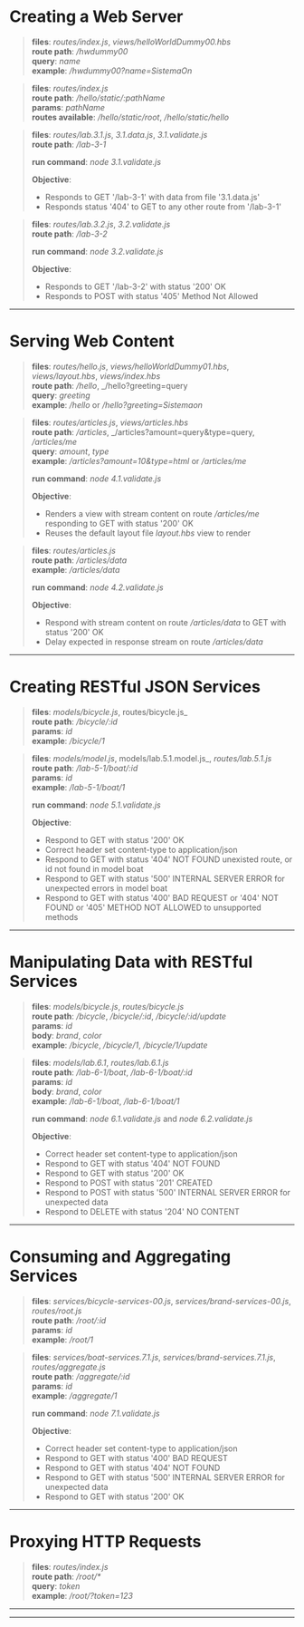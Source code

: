 
# Creating a Web Server

>**files**: _routes/index.js_, _views/helloWorldDummy00.hbs_\
>**route path**: _/hwdummy00_\
>**query**: _name_\
>**example**: _/hwdummy00?name=SistemaOn_

>**files**: _routes/index.js_\
>**route path**: _/hello/static/:pathName_\
>**params**: _pathName_\
>**routes available**: _/hello/static/root_, _/hello/static/hello_

>**files**: _routes/lab.3.1.js_, _3.1.data.js_, _3.1.validate.js_\
>**route path**: _/lab-3-1_
>
>**run command**: _node 3.1.validate.js_
>
>**Objective**:
> - Responds to GET '/lab-3-1' with data from file '3.1.data.js'
> - Responds status '404' to GET to any other route from '/lab-3-1'

>**files**: _routes/lab.3.2.js_, _3.2.validate.js_\
>**route path**: _/lab-3-2_
>
>**run command**: _node 3.2.validate.js_
>
>**Objective**:
> - Responds to GET '/lab-3-2' with status '200' OK
> - Responds to POST with status '405' Method Not Allowed

---

# Serving Web Content

>**files**: _routes/hello.js_, _views/helloWorldDummy01.hbs_, _views/layout.hbs_, _views/index.hbs_\
>**route path**: _/hello_, _/hello?greeting=query\
>**query**: _greeting_\
>**example**: _/hello_ or _/hello?greeting=Sistemaon_

>**files**: _routes/articles.js_, _views/articles.hbs_\
>**route path**: _/articles_, _/articles?amount=query&type=query, _/articles/me_\
>**query**: _amount_, _type_\
>**example**: _/articles?amount=10&type=html_ or _/articles/me_
>
>**run command**: _node 4.1.validate.js_
>
>**Objective**:
> - Renders a view with stream content on route _/articles/me_ responding to GET with status '200' OK
> - Reuses the default layout file _layout.hbs_ view to render

>**files**: _routes/articles.js_\
>**route path**: _/articles/data_\
>**example**: _/articles/data_
>
>**run command**: _node 4.2.validate.js_
>
>**Objective**:
> - Respond with stream content on route _/articles/data_ to GET with status '200' OK
> - Delay expected in response stream on route _/articles/data_

---

# Creating RESTful JSON Services

>**files**: _models/bicycle.js_, routes/bicycle.js_\
>**route path**: _/bicycle/:id_\
>**params**: _id_\
>**example**: _/bicycle/1_

>**files**: _models/model.js_, models/lab.5.1.model.js_, _routes/lab.5.1.js_\
>**route path**: _/lab-5-1/boat/:id_\
>**params**: _id_\
>**example**: _/lab-5-1/boat/1_
>
>**run command**: _node 5.1.validate.js_
>
>**Objective**:
> - Respond to GET with status '200' OK
> - Correct header set content-type to application/json
> - Respond to GET with status '404' NOT FOUND unexisted route, or id not found in model boat
> - Respond to GET with status '500' INTERNAL SERVER ERROR for unexpected errors in model boat
> - Respond to GET with status '400' BAD REQUEST or '404' NOT FOUND or '405' METHOD NOT ALLOWED to unsupported methods

---

# Manipulating Data with RESTful Services

>**files**: _models/bicycle.js_, _routes/bicycle.js_\
>**route path**: _/bicycle_, _/bicycle/:id_, _/bicycle/:id/update_\
>**params**: _id_\
>**body**: _brand_, _color_\
>**example**: _/bicycle_, _/bicycle/1_, _/bicycle/1/update_

>**files**: _models/lab.6.1_, _routes/lab.6.1.js_\
>**route path**: _/lab-6-1/boat_, _/lab-6-1/boat/:id_\
>**params**: _id_\
>**body**: _brand_, _color_\
>**example**: _/lab-6-1/boat_, _/lab-6-1/boat/1_
>
>**run command**: _node 6.1.validate.js_ and _node 6.2.validate.js_
>
>**Objective**:
> - Correct header set content-type to application/json
> - Respond to GET with status '404' NOT FOUND
> - Respond to GET with status '200' OK
> - Respond to POST with status '201' CREATED
> - Respond to POST with status '500' INTERNAL SERVER ERROR for unexpected data
> - Respond to DELETE with status '204' NO CONTENT

---

# Consuming and Aggregating Services

>**files**: _services/bicycle-services-00.js_, _services/brand-services-00.js_, _routes/root.js_\
>**route path**: _/root/:id_\
>**params**: _id_\
>**example**: _/root/1_

>**files**: _services/boat-services.7.1.js_, _services/brand-services.7.1.js_, _routes/aggregate.js_\
>**route path**: _/aggregate/:id_\
>**params**: _id_\
>**example**: _/aggregate/1_
>
>**run command**: _node 7.1.validate.js_
>
>**Objective**:
> - Correct header set content-type to application/json
> - Respond to GET with status '400' BAD REQUEST
> - Respond to GET with status '404' NOT FOUND
> - Respond to GET with status '500' INTERNAL SERVER ERROR for unexpected data
> - Respond to GET with status '200' OK

---

# Proxying HTTP Requests

>**files**: _routes/index.js_\
>**route path**: _/root/*_\
>**query**: _token_\
>**example**: _/root/?token=123_

---
---
